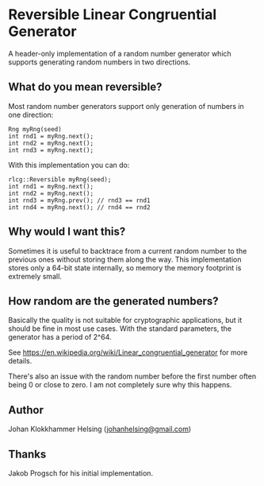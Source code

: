 Reversible Linear Congruential Generator
========================================

A header-only implementation of a random number generator which 
supports generating random numbers in two directions.

What do you mean reversible?
----------------------------

Most random number generators support only generation of numbers 
in one direction:

    Rng myRng(seed)
    int rnd1 = myRng.next();
    int rnd2 = myRng.next();
    int rnd3 = myRng.next();

With this implementation you can do:

    rlcg::Reversible myRng(seed);
    int rnd1 = myRng.next();
    int rnd2 = myRng.next();
    int rnd3 = myRng.prev(); // rnd3 == rnd1
    int rnd4 = myRng.next(); // rnd4 == rnd2


Why would I want this?
----------------------

Sometimes it is useful to backtrace from a current random number to the 
previous ones without storing them along the way. This implementation 
stores only a 64-bit state internally, so memory the memory footprint is 
extremely small.


How random are the generated numbers?
-------------------------------------

Basically the quality is not suitable for cryptographic applications, but
it should be fine in most use cases. With the standard parameters, the 
generator has a period of 2^64.

See https://en.wikipedia.org/wiki/Linear_congruential_generator 
for more details.

There's also an issue with the random number before the first number 
often being 0 or close to zero. I am not completely sure why this 
happens.

Author
------

Johan Klokkhammer Helsing (johanhelsing@gmail.com)


Thanks
------

Jakob Progsch for his initial implementation.
